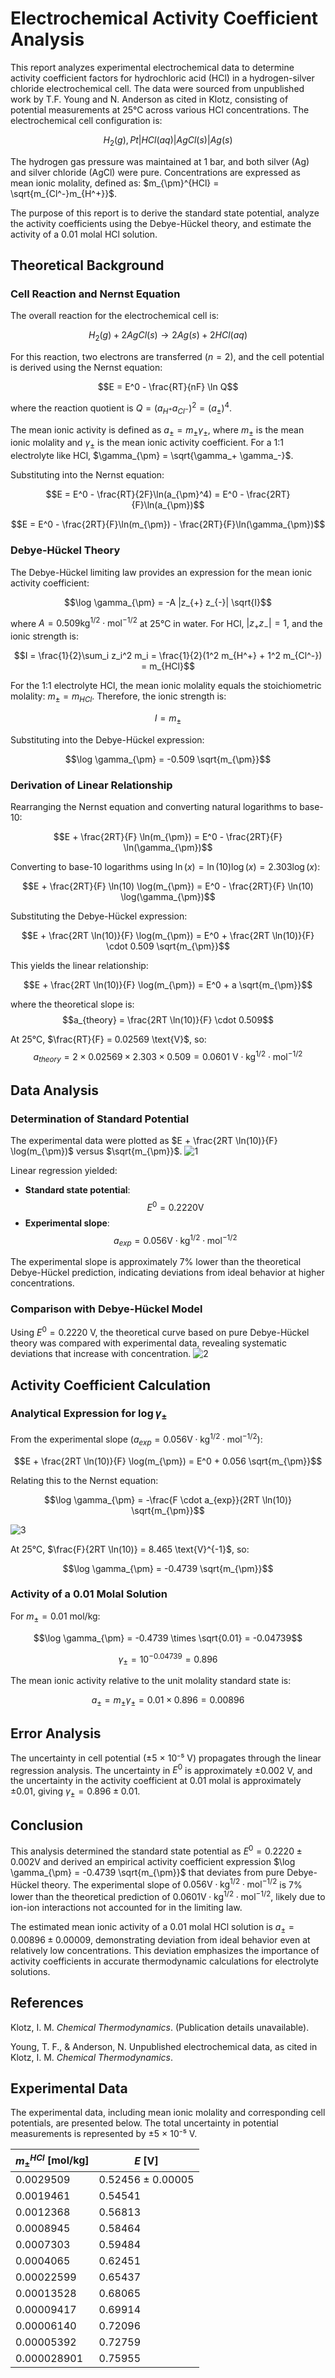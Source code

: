 # Electrochemical Activity Coefficient Analysis

This report analyzes experimental electrochemical data to determine activity coefficient factors for hydrochloric acid (HCl) in a hydrogen-silver chloride electrochemical cell. The data were sourced from unpublished work by T.F. Young and N. Anderson as cited in Klotz, consisting of potential measurements at 25°C across various HCl concentrations. The electrochemical cell configuration is:

$$H_{2}(g),Pt|HCl(aq)|AgCl(s)|Ag(s)$$

The hydrogen gas pressure was maintained at 1 bar, and both silver (Ag) and silver chloride (AgCl) were pure. Concentrations are expressed as mean ionic molality, defined as:
$m_{\pm}^{HCl} = \sqrt{m_{Cl^-}m_{H^+}}$.  

The purpose of this report is to derive the standard state potential, analyze the activity coefficients using the Debye-Hückel theory, and estimate the activity of a 0.01 molal HCl solution.


## Theoretical Background

### Cell Reaction and Nernst Equation

The overall reaction for the electrochemical cell is:

$$H_2(g) + 2AgCl(s) \to 2Ag(s) + 2HCl(aq)$$

For this reaction, two electrons are transferred ($n = 2$), and the cell potential is derived using the Nernst equation:

$$E = E^0 - \frac{RT}{nF} \ln Q$$

where the reaction quotient is $Q = (a_{H^+}a_{Cl^-})^2 = (a_{\pm})^4$.

The mean ionic activity is defined as $a_{\pm} = m_{\pm}\gamma_{\pm}$, where $m_{\pm}$ is the mean ionic molality and $\gamma_{\pm}$ is the mean ionic activity coefficient. For a 1:1 electrolyte like HCl, $\gamma_{\pm} = \sqrt{\gamma_+ \gamma_-}$.

Substituting into the Nernst equation:

$$E = E^0 - \frac{RT}{2F}\ln(a_{\pm}^4) = E^0 - \frac{2RT}{F}\ln(a_{\pm})$$

$$E = E^0 - \frac{2RT}{F}\ln(m_{\pm}) - \frac{2RT}{F}\ln(\gamma_{\pm})$$

### Debye-Hückel Theory

The Debye-Hückel limiting law provides an expression for the mean ionic activity coefficient:

$$\log \gamma_{\pm} = -A |z_{+} z_{-}| \sqrt{I}$$

where $A = 0.509 \text{kg}^{1/2} \cdot \text{mol}^{-1/2}$ at 25°C in water. For HCl, $|z_+ z_-| = 1$, and the ionic strength is:

$$I = \frac{1}{2}\sum_i z_i^2 m_i = \frac{1}{2}(1^2 m_{H^+} + 1^2 m_{Cl^-}) = m_{HCl}$$

For the 1:1 electrolyte HCl, the mean ionic molality equals the stoichiometric molality: $m_{\pm} = m_{HCl}$. Therefore, the ionic strength is:

$$I = m_{\pm}$$

Substituting into the Debye-Hückel expression:

$$\log \gamma_{\pm} = -0.509 \sqrt{m_{\pm}}$$

### Derivation of Linear Relationship

Rearranging the Nernst equation and converting natural logarithms to base-10:

$$E + \frac{2RT}{F} \ln(m_{\pm}) = E^0 - \frac{2RT}{F} \ln(\gamma_{\pm})$$

Converting to base-10 logarithms using $\ln(x) = \ln(10) \log(x) = 2.303 \log(x)$:

$$E + \frac{2RT}{F} \ln(10) \log(m_{\pm}) = E^0 - \frac{2RT}{F} \ln(10) \log(\gamma_{\pm})$$

Substituting the Debye-Hückel expression:

$$E + \frac{2RT \ln(10)}{F} \log(m_{\pm}) = E^0 + \frac{2RT \ln(10)}{F} \cdot 0.509 \sqrt{m_{\pm}}$$

This yields the linear relationship:

$$E + \frac{2RT \ln(10)}{F} \log(m_{\pm}) = E^0 + a \sqrt{m_{\pm}}$$

where the theoretical slope is:
$$a_{theory} = \frac{2RT \ln(10)}{F} \cdot 0.509$$

At 25°C, $\frac{RT}{F} = 0.02569 \text{V}$, so:
$$a_{theory} = 2 \times 0.02569 \times 2.303 \times 0.509 = 0.0601 \text{ V} \cdot \text{kg}^{1/2} \cdot \text{mol}^{-1/2}$$

## Data Analysis

### Determination of Standard Potential

The experimental data were plotted as $E + \frac{2RT \ln(10)}{F} \log(m_{\pm})$ versus $\sqrt{m_{\pm}}$. 
![1](https://github.com/user-attachments/assets/f612c83e-4c72-4163-acff-ab8566e576b4)

Linear regression yielded:

- **Standard state potential**: $$E^0 = 0.2220 \text{V}$$
- **Experimental slope**: $$a_{exp} = 0.056 \text{V}\cdot\text{kg}^{1/2}\cdot\text{mol}^{-1/2}$$

The experimental slope is approximately 7% lower than the theoretical Debye-Hückel prediction, indicating deviations from ideal behavior at higher concentrations.

### Comparison with Debye-Hückel Model

Using $E^0 = 0.2220$ V, the theoretical curve based on pure Debye-Hückel theory was compared with experimental data, revealing systematic deviations that increase with concentration.
![2](https://github.com/user-attachments/assets/9742fe1e-faec-4eaf-9cad-26d21ba12eeb)

## Activity Coefficient Calculation

### Analytical Expression for $\log \gamma_{\pm}$

From the experimental slope ($a_{exp} = 0.056 \text{V} \cdot \text{kg}^{1/2} \cdot \text{mol}^{-1/2}$):

$$E + \frac{2RT \ln(10)}{F} \log(m_{\pm}) = E^0 + 0.056 \sqrt{m_{\pm}}$$

Relating this to the Nernst equation:

$$\log \gamma_{\pm} = -\frac{F \cdot a_{exp}}{2RT \ln(10)} \sqrt{m_{\pm}}$$

![3](https://github.com/user-attachments/assets/388a7c43-cb18-407a-ad8a-85714d2b8de4)

At 25°C, $\frac{F}{2RT \ln(10)} = 8.465 \text{V}^{-1}$, so:

$$\log \gamma_{\pm} = -0.4739 \sqrt{m_{\pm}}$$

### Activity of a 0.01 Molal Solution

For $m_{\pm} = 0.01$ mol/kg:

$$\log \gamma_{\pm} = -0.4739 \times \sqrt{0.01} = -0.04739$$

$$\gamma_{\pm} = 10^{-0.04739} = 0.896$$

The mean ionic activity relative to the unit molality standard state is:

$$a_{\pm} = m_{\pm} \gamma_{\pm} = 0.01 \times 0.896 = 0.00896$$

## Error Analysis

The uncertainty in cell potential (±5 × 10⁻⁵ V) propagates through the linear regression analysis. The uncertainty in $E^0$ is approximately ±0.002 V, and the uncertainty in the activity coefficient at 0.01 molal is approximately ±0.01, giving $\gamma_{\pm} = 0.896 ± 0.01$.

## Conclusion

This analysis determined the standard state potential as $E^0 = 0.2220 ± 0.002 \text{V}$ and derived an empirical activity coefficient expression $\log \gamma_{\pm} = -0.4739 \sqrt{m_{\pm}}$ that deviates from pure Debye-Hückel theory. The experimental slope of $0.056 \text{V} \cdot \text{kg}^{1/2} \cdot \text{mol}^{-1/2}$ is 7% lower than the theoretical prediction of $0.0601 \text{V} \cdot \text{kg}^{1/2} \cdot \text{mol}^{-1/2}$, likely due to ion-ion interactions not accounted for in the limiting law.

The estimated mean ionic activity of a 0.01 molal HCl solution is $a_{\pm} = 0.00896 ± 0.00009$, demonstrating deviation from ideal behavior even at relatively low concentrations. This deviation emphasizes the importance of activity coefficients in accurate thermodynamic calculations for electrolyte solutions.

## References

Klotz, I. M. *Chemical Thermodynamics*. (Publication details unavailable).

Young, T. F., & Anderson, N. Unpublished electrochemical data, as cited in Klotz, I. M. *Chemical Thermodynamics*.
## Experimental Data

The experimental data, including mean ionic molality and corresponding cell potentials, are presented below. The total uncertainty in potential measurements is represented by ±5 × 10⁻⁵ V.

| $m_{\pm}^{HCl}$ [mol/kg] | $E$ [V] |
|------------------------|---------|
| 0.0029509 | 0.52456 ± 0.00005 |
| 0.0019461 | 0.54541 |
| 0.0012368 | 0.56813 |
| 0.0008945 | 0.58464 |
| 0.0007303 | 0.59484 |
| 0.0004065 | 0.62451 |
| 0.00022599 | 0.65437 |
| 0.00013528 | 0.68065 |
| 0.00009417 | 0.69914 |
| 0.00006140 | 0.72096 |
| 0.00005392 | 0.72759 |
| 0.000028901 | 0.75955 |
